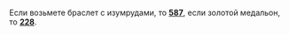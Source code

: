 Если возьмете браслет с изумрудами, то [**587**](#n_587), если золотой медальон, то [**228**](#n_228).

